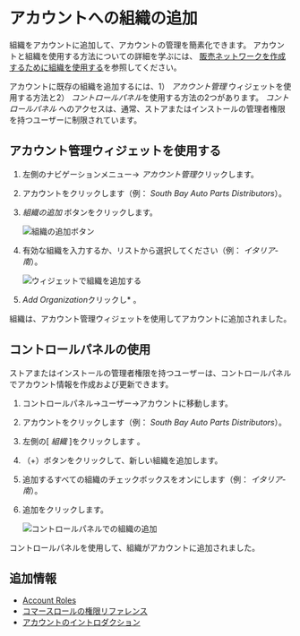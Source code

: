 # アカウントへの組織の追加

組織をアカウントに追加して、アカウントの管理を簡素化できます。 アカウントと組織を使用する方法についての詳細を学ぶには、 [販売ネットワークを作成するために組織を使用する](./using-organizations-to-create-a-sales-network.md)を参照してください。

アカウントに既存の組織を追加するには、1） *アカウント管理* ウィジェットを使用する方法と2） *コントロールパネル*を使用する方法の2つがあります。 *コントロールパネル* へのアクセスは、通常、ストアまたはインストールの管理者権限を持つユーザーに制限されています。

## アカウント管理ウィジェットを使用する

1.  左側のナビゲーションメニュー→ *アカウント管理*クリックします。

2.  アカウントをクリックします（例： *South Bay Auto Parts Distributors*）。

3.  *組織の追加* ボタンをクリックします。

    ![組織の追加ボタン](./adding-organizations-to-accounts/images/01.png)

4.  有効な組織を入力するか、リストから選択してください（例： *イタリア-南*）。

    ![ウィジェットで組織を追加する](./adding-organizations-to-accounts/images/02.png)

5.  *Add Organization*クリックし* 。</p></li> </ol>

組織は、アカウント管理ウィジェットを使用してアカウントに追加されました。

## コントロールパネルの使用

ストアまたはインストールの管理者権限を持つユーザーは、コントロールパネルでアカウント情報を作成および更新できます。

1.  コントロールパネル→ユーザー→アカウントに移動します。

2.  アカウントをクリックします（例： *South Bay Auto Parts Distributors*）。

3.  左側の[ *組織* ]をクリックします 。

4.  （+）ボタンをクリックして、新しい組織を追加します。

5.  追加するすべての組織のチェックボックスをオンにします（例： *イタリア-南*）。

6.  追加をクリックします。

    ![コントロールパネルでの組織の追加](./adding-organizations-to-accounts/images/03.png)

コントロールパネルを使用して、組織がアカウントに追加されました。

## 追加情報

  - [Account Roles](../account-management/account-roles.md)
  - [コマースロールの権限リファレンス](../account-management/commerce-roles-permissions-reference.md)
  - [アカウントのイントロダクション](../account-management/introduction-to-accounts.md)


<!-- This link is broken please update to point to correct article:

* [Adding Users to Organizations](../account-management/adding-users-to-organizations.md)

-->
